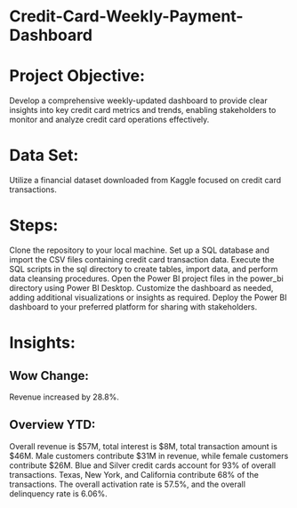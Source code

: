 # Credit-Card-Weekly-Payment-Dashboard

# Project Objective:
Develop a comprehensive weekly-updated dashboard to provide clear insights into key credit card metrics and trends, enabling stakeholders to monitor and analyze credit card operations effectively.

# Data Set:
Utilize a financial dataset downloaded from Kaggle focused on credit card transactions.

# Steps:
Clone the repository to your local machine. Set up a SQL database and import the CSV files containing credit card transaction data. Execute the SQL scripts in the sql directory to create tables, import data, and perform data cleansing procedures. Open the Power BI project files in the power_bi directory using Power BI Desktop. Customize the dashboard as needed, adding additional visualizations or insights as required. Deploy the Power BI dashboard to your preferred platform for sharing with stakeholders.

# Insights:
## Wow Change: 
Revenue increased by 28.8%.
## Overview YTD: 
Overall revenue is $57M, total interest is $8M, total transaction amount is $46M. Male customers contribute $31M in revenue, while female customers contribute $26M. Blue and Silver credit cards account for 93% of overall transactions. Texas, New York, and California contribute 68% of the transactions. The overall activation rate is 57.5%, and the overall delinquency rate is 6.06%.
